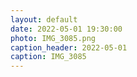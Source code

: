 ```yaml
---
layout: default
date: 2022-05-01 19:30:00
photo: IMG_3085.png
caption_header: 2022-05-01
caption: IMG_3085
---
```


